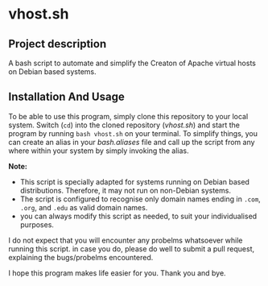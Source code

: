 # vhost.sh

## Project description
A bash script to automate and simplify the Creaton of Apache virtual hosts on Debian based systems. 


## Installation And Usage
To be able to use this program, simply clone this repository to your local system. Switch (`cd`) into the cloned repository (_vhost.sh_) and start the program by running `bash vhost.sh` on your terminal.
To simplify things, you can create an alias in your _bash.aliases_ file and call up the script from any where within your system by simply invoking the alias.

**Note:**
- This script is specially adapted for systems running on Debian based distributions. Therefore, it may not run on non-Debian systems.
- The script is configured to recognise only domain names ending in `.com`, `.org`, and `.edu` as valid domain names.
- you can always modify this script as needed, to suit your individualised purposes.

I do not expect that you will encounter any probelms whatsoever while running this script. in case you do, please do well to submit a pull request, explaining the bugs/probelms encountered.

I hope this program makes life easier for you. 
Thank you and bye.
